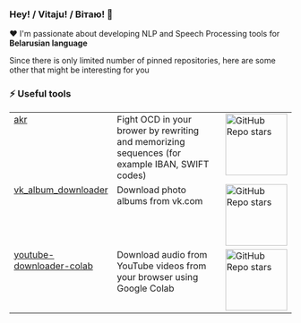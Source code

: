 ### Hey! / Vitaju! / Вітаю! 👋

:hearts: I'm passionate about developing NLP and Speech Processing tools for **Belarusian language**

Since there is only limited number of pinned repositories, here are some other that might be interesting for you

### ⚡️ Useful tools
<table>
  <tr>
    <td valign="top" width="30%"><a href="https://github.com/navalnica/akr">akr</a></td>
    <td valign="top" width="50%">Fight OCD in your brower by rewriting and memorizing sequences (for example IBAN, SWIFT codes)</td>
    <td valign="top" width="20%"><img style="width: 110px" alt="GitHub Repo stars" src="https://img.shields.io/github/stars/navalnica/akr?style=social"></td>
  </tr>
  <tr>
    <td valign="top" width="30%"><a href="https://github.com/navalnica/vk_album_downloader">vk_album_downloader</a></td>
    <td valign="top" width="50%">Download photo albums from vk.com</td>
    <td valign="top" width="20%"><img style="width: 110px" alt="GitHub Repo stars" src="https://img.shields.io/github/stars/navalnica/vk_album_downloader?style=social"></td>
  </tr>
  <tr>
    <td valign="top" width="30%"><a href="https://github.com/navalnica/youtube-downloader-colab">youtube-downloader-colab</a></td>
    <td valign="top" width="50%">Download audio from YouTube videos from your browser using Google Colab</td>
    <td valign="top" width="20%"><img style="width: 110px" alt="GitHub Repo stars" src="https://img.shields.io/github/stars/navalnica/youtube-downloader-colab?style=social"></td>
  </tr>
</table>

